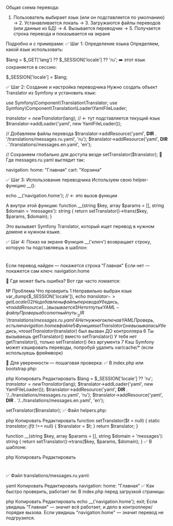 Общая схема перевода:
1. Пользователь выбирает язык (или он подставляется по умолчанию)
→ 2. Устанавливается локаль
→ 3. Загружаются файлы переводов (или данные из БД)
→ 4. Вызывается переводчик
→ 5. Получается строка перевода и показывается на экране

Подробно и с примерами:
✅ Шаг 1: Определение языка
Определяем, какой язык использовать:

$lang = $_GET['lang'] ?? $_SESSION['locale'] ?? 'ru';
➡️ этот язык сохраняется в сессию:

$_SESSION['locale'] = $lang;


✅ Шаг 2: Создание и настройка переводчика
Нужно создать объект Translator из Symfony и установить язык:

use Symfony\Component\Translation\Translator;
use Symfony\Component\Translation\Loader\YamlFileLoader;

$translator = new Translator($lang); // ← тут подставляется текущий язык
$translator->addLoader('yaml', new YamlFileLoader());

// Добавляем файлы перевода
$translator->addResource('yaml', __DIR__ . '/translations/messages.ru.yaml', 'ru');
$translator->addResource('yaml', __DIR__ . '/translations/messages.en.yaml', 'en');

// Сохраняем глобально для доступа везде
setTranslator($translator);
🔸 Где messages.ru.yaml выглядит так:

navigation:
  home: "Главная"
  cart: "Корзина"



✅ Шаг 3: Использование переводчика
Используем свою helper-функцию __():


echo __('navigation.home'); // ← это вызов  функции

А внутри этой функции:
function __(string $key, array $params = [], string $domain = 'messages'): string {
  return setTranslator()->trans($key, $params, $domain);
}

Это вызывает Symfony Translator, который ищет перевод в нужном домене и нужном языке.

✅ Шаг 4: Показ на экране
Функция __('ключ') возвращает строку, которую ты подставляешь в шаблон:

<h1><?= __('navigation.home') ?></h1>
Если перевод найден — покажется строка "Главная"
Если нет — покажется сам ключ: navigation.home

🧠 Где может быть ошибка?
Вот где часто ломается:

№	Проблема	Что проверить
1	Неправильно выбран язык	var_dump($_SESSION['locale']), echo $translator->getLocale()
2	Не добавлены файлы перевода	Убедись, что addResource(...) вызывается
3	Не тот путь к YAML-файлу	Проверь абсолютный путь: __DIR__ . '/translations/messages.ru.yaml'
4	Нет нужного ключа в YAML	Проверь, есть ли navigation.home в файле
5	Функция setTranslator() не вызывалась	Убедись, что setTranslator($translator) был вызван ДО контроллера
6	Ты вызываешь getTranslator() вместо setTranslator()	У тебя нет getTranslator(), только setTranslator() без аргумента
7	Кэш	Symfony может кэшировать переводы, попробуй удалить var/cache/* (если используешь фреймворк)

📌 Для уверенности — пошаговая проверка:
✅ В index.php или bootstrap.php:

php
Копировать
Редактировать
$lang = $_SESSION['locale'] ?? 'ru';
$translator = new Translator($lang);
$translator->addLoader('yaml', new YamlFileLoader());
$translator->addResource('yaml', __DIR__ . '/../translations/messages.ru.yaml', 'ru');
$translator->addResource('yaml', __DIR__ . '/../translations/messages.en.yaml', 'en');

setTranslator($translator);
✅ Файл helpers.php:

php
Копировать
Редактировать
function setTranslator($t = null) {
    static $translator;
    if ($t !== null) {
        $translator = $t;
    }
    return $translator;
}

function __(string $key, array $params = [], string $domain = 'messages'): string {
  return setTranslator()->trans($key, $params, $domain);
}
✅ В шаблоне:

php
Копировать
Редактировать
<h1><?= __('navigation.home') ?></h1>
✅ Файл translations/messages.ru.yaml:

yaml
Копировать
Редактировать
navigation:
  home: "Главная"
✅ Как быстро проверить, работает ли:
В index.php перед загрузкой страницы:

php
Копировать
Редактировать
echo __('navigation.home'); 
exit;
Если увидишь "Главная" — значит всё работает, и дело в контроллере/порядке вызова.
Если увидишь "navigation.home" — значит перевод не подгрузился.